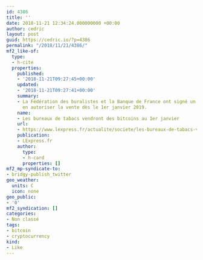 ```yaml
---
id: 4386
title: ''
date: 2018-11-21 12:34:24.000000000 +00:00
author: cedric
layout: post
guid: https://cedric.io/?p=4386
permalink: "/2018/11/21/4386/"
mf2_like-of:
  type:
  - h-cite
  properties:
    published:
    - '2018-11-21T09:27:45+00:00'
    updated:
    - '2018-11-21T09:27:41+00:00'
    summary:
    - La Fédération des buralistes et la Banque de France ont signé un accord pour
      en autoriser la vente dès le 1er janvier 2019.
    name:
    - Les bureaux de tabacs vendront des bitcoins au 1er janvier
    url:
    - https://www.lexpress.fr/actualite/societe/les-bureaux-de-tabacs-vendront-des-bitcoins-au-1er-janvier_2049587.html
    publication:
    - LExpress.fr
    author:
      type:
      - h-card
      properties: []
mf2_mp-syndicate-to:
- bridgy-publish_twitter
geo_weather:
  units: C
  icon: none
geo_public:
- '0'
mf2_syndication: []
categories:
- Non classé
tags:
- bitcoin
- cryptocurrency
kind:
- Like
---
```

